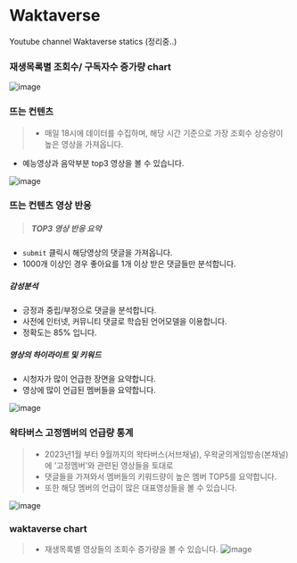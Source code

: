 # Waktaverse

Youtube channel Waktaverse statics (정리중..)


### 재생목록별 조회수/ 구독자수 증가량 chart

![image](https://github.com/KGochae/Waktaverse/assets/86241587/7dfd978c-ca93-4c82-a390-63199ecead77)


### 뜨는 컨텐츠

> * 매일 18시에 데이터를 수집하며, 해당 시간 기준으로 가장 조회수 상승량이 높은 영상을 가져옵니다.
  * 예능영상과 음악부분 top3 영상을 볼 수 있습니다.

![image](https://github.com/KGochae/Waktaverse/assets/86241587/ff1167d9-3001-41e3-8d65-7b0b75667935)

### 뜨는 컨텐츠 영상 반응
> ##### TOP3 영상 반응 요약  
  * `submit` 클릭시 해당영상의 댓글을 가져옵니다. 
  *  1000개 이상인 경우 좋아요를 1개 이상 받은 댓글들만 분석합니다.
  ##### 감성분석
  * 긍정과 중립/부정으로 댓글을 분석합니다. 
  * 사전에 인터넷, 커뮤니티 댓글로 학습된 언어모델을 이용합니다.
  * 정확도는 85% 입니다. 
  ##### 영상의 하이라이트 및 키워드
  * 시청자가 많이 언급한 장면을 요약합니다.
  * 영상에 많이 언급된 멤버들을 요약합니다.

![image](https://github.com/KGochae/Waktaverse/assets/86241587/97890ce1-88d0-4e81-88ef-09423db7d38a)

### 왁타버스 고정멤버의 언급량 통계
> * 2023년1월 부터 9월까지의 왁타버스(서브채널), 우왁굳의게임방송(본채널) 에 '고정멤버'와 관련된 영상들을 토대로
> * 댓글들을 가져와서 멤버들의 키워드량이 높은 멤버 TOP5를 요약합니다.
> * 또한 해당 멤버의 언급이 많은 대표영상들을 볼 수 있습니다.

![image](https://github.com/KGochae/Waktaverse/assets/86241587/7cb32df6-6cdf-4f62-9663-88e7096ab52e)

### waktaverse chart
> * 재생목록별 영상들의 조회수 증가량을 볼 수 있습니다.
![image](https://github.com/KGochae/Waktaverse/assets/86241587/ac719107-3761-4724-9a09-dede51a737c1)

